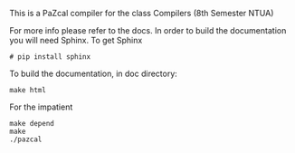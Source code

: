 This is a PaZcal compiler for the class Compilers (8th Semester NTUA)

For more info please refer to the docs. In order to build the documentation you
will need Sphinx.
To get Sphinx
```
# pip install sphinx
```

To build the documentation, in doc directory:
```
make html
```
For the impatient
```
make depend
make
./pazcal
```
